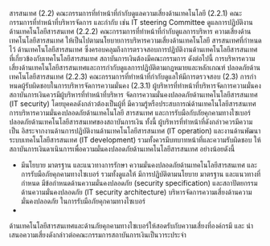 สารสนเทศ
(2.2) คณะกรรมการที่ทำหน้าที่กำกับดูแลความเสี่ยงด้านเทคโนโลยี
(2.2.1) คณะกรรมการที่ทำหน้าที่บริหารจัดการ และกำกับ
เช่น IT steering Committee
ดูแลการปฏิบัติงานด้านเทคโนโลยีสารสนเทศ
(2.2.2) คณะกรรมการที่ทำหน้าที่กำกับดูแลการบริหาร
ความเสี่ยงด้านเทคโนโลยีสารสนเทศ ให้เป็นไปตามนโยบายการบริหารความเสี่ยงด้านเทคโนโลยี
สารสนเทศที่กําหนดไว้
ด้านเทคโนโลยีสารสนเทศ ซึ่งครอบคลุมถึงการตรวจสอบการปฏิบัติงานด้านเทคโนโลยีสารสนเทศ
ที่เกี่ยวข้องกับเทคโนโลยีสารสนเทศ
สถาบันการเงินต้องมีคณะกรรมการ ดังต่อไปนี้
การบริหารความเสี่ยงด้านเทคโนโลยีสารสนเทศและการกำกับดูแลการปฏิบัติตามกฎหมายและหลักเกณฑ์
ปลอดภัยด้านเทคโนโลยีสารสนเทศ
(2.2.3) คณะกรรมการที่ทำหน้าที่กำกับดูแลให้มีการตรวจสอบ
(2.3) การกําหนดผู้รับผิดชอบในการบริหารจัดการความมั่นคง
(2.3.1) ผู้บริหารที่ทำหน้าที่บริหารจัดการความมั่นคง
สถาบันการเงินควรมีผู้บริหารที่ทำหน้าที่บริหาร
จัดการความมั่นคงปลอดภัยด้านเทคโนโลยีสารสนเทศ (IT security) โดยบุคคลดังกล่าวต้องเป็นผู้ที่
มีความรู้หรือประสบการณ์ด้านเทคโนโลยีสารสนเทศ การบริหารความมั่นคงปลอดภัยด้านเทคโนโลยี
สารสนเทศ และการรับมือกับภัยคุกคามทางไซเบอร์
ปลอดภัยด้านเทคโนโลยีสารสนเทศของสถาบันการเงิน
ทั้งนี้ ผู้บริหารที่ทำหน้าที่ดังกล่าวควรมีความเป็น
อิสระจากงานด้านการปฏิบัติงานด้านเทคโนโลยีสารสนเทศ (IT operation) และงานด้านพัฒนา
ระบบเทคโนโลยีสารสนเทศ (IT development) รวมทั้งควรมีบทบาทหน้าที่และความรับผิดชอบ
ให้สถาบันการเงินดาเนินการเพื่อความมั่นคงปลอดภัยด้านเทคโนโลยีสารสนเทศ อย่างน้อยดังนี้
- มีนโยบาย มาตรฐาน และแนวทางการรักษา
ความมั่นคงปลอดภัยด้านเทคโนโลยีสารสนเทศ และการรับมือภัยคุกคามทางไซเบอร์ รวมทั้งดูแลให้
มีการปฏิบัติตามนโยบาย มาตรฐาน และแนวทางที่กําหนด
มีข้อกําหนดด้านความมั่นคงปลอดภัย (security
specification) และสถาปัตยกรรมด้านความมั่นคงปลอดภัย (IT security architecture)
บริหารจัดการความเสี่ยงด้านความมั่นคงปลอดภัย
ในการรับมือภัยคุกคามทางไซเบอร์
-
ด้านเทคโนโลยีสารสนเทศและด้านภัยคุกคามทางไซเบอร์ให้สอดรับกับความเสี่ยงที่องค์กรมี และ
นําเสนอความเสี่ยงดังกล่าวต่อคณะกรรมการสถาบันการเงินเป็นวาระประจํา
